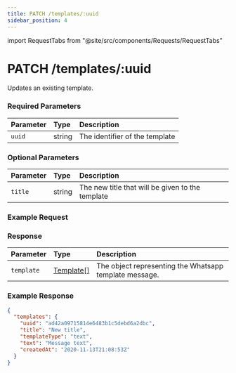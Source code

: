 ```yaml
---
title: PATCH /templates/:uuid
sidebar_position: 4
---
```


import RequestTabs from "@site/src/components/Requests/RequestTabs"

# PATCH /templates/:uuid

Updates an existing template.

### Required Parameters

| Parameter | Type   | Description                    |
| :-------- | :----- | :----------------------------- |
| `uuid`    | string | The identifier of the template |

### Optional Parameters

| Parameter | Type   | Description                                      |
| :-------- | :----- | :----------------------------------------------- |
| `title`   | string | The new title that will be given to the template |

### Example Request

<RequestTabs endpoint='templates_api' request="patch_template"/>

### Response

| Parameter  | Type                                               | Description                                            |
| :--------- | :------------------------------------------------- | :----------------------------------------------------- |
| `template` | [Template[]](/api_reference/object_types/template) | The object representing the Whatsapp template message. |

### Example Response

```json title=response.json
{
  "templates": {
    "uuid": "ad42a09715814e6483b1c5debd6a2dbc",
    "title": "New title",
    "templateType": "text",
    "text": "Message text",
    "createdAt": "2020-11-13T21:08:53Z"
  }
}
```

